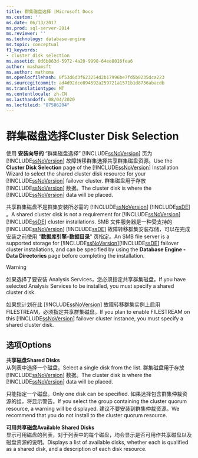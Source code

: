 ```yaml
---
title: 群集磁盘选择 |Microsoft Docs
ms.custom: ''
ms.date: 06/13/2017
ms.prod: sql-server-2014
ms.reviewer: ''
ms.technology: database-engine
ms.topic: conceptual
f1_keywords:
- cluster disk selection
ms.assetid: 0d6b863d-5972-4a20-9990-64ee8016fea6
author: mashamsft
ms.author: mathoma
ms.openlocfilehash: 0f53d6d3f623254d2b17996be7fd5b8235dca223
ms.sourcegitcommit: ad4d92dce894592a259721a1571b1d8736abacdb
ms.translationtype: MT
ms.contentlocale: zh-CN
ms.lasthandoff: 08/04/2020
ms.locfileid: "87586204"
---
```

# <a name="cluster-disk-selection"></a><span data-ttu-id="87676-102">群集磁盘选择</span><span class="sxs-lookup"><span data-stu-id="87676-102">Cluster Disk Selection</span></span>
  <span data-ttu-id="87676-103">使用 **安装向导的** “群集磁盘选择” [!INCLUDE[ssNoVersion](../../includes/ssnoversion-md.md)] 页为 [!INCLUDE[ssNoVersion](../../includes/ssnoversion-md.md)] 故障转移群集选择共享群集磁盘资源。</span><span class="sxs-lookup"><span data-stu-id="87676-103">Use the **Cluster Disk Selection** page of the [!INCLUDE[ssNoVersion](../../includes/ssnoversion-md.md)] Installation Wizard to select the shared cluster disk resource for your [!INCLUDE[ssNoVersion](../../includes/ssnoversion-md.md)] failover cluster.</span></span> <span data-ttu-id="87676-104">群集磁盘用于存放 [!INCLUDE[ssNoVersion](../../includes/ssnoversion-md.md)] 数据。</span><span class="sxs-lookup"><span data-stu-id="87676-104">The cluster disk is where the [!INCLUDE[ssNoVersion](../../includes/ssnoversion-md.md)] data will be placed.</span></span>  
  
 <span data-ttu-id="87676-105">共享群集磁盘不是群集安装所必需的 [!INCLUDE[ssNoVersion](../../includes/ssnoversion-md.md)] [!INCLUDE[ssDE](../../includes/ssde-md.md)] 。</span><span class="sxs-lookup"><span data-stu-id="87676-105">A shared cluster disk is not a requirement for [!INCLUDE[ssNoVersion](../../includes/ssnoversion-md.md)][!INCLUDE[ssDE](../../includes/ssde-md.md)] cluster installations.</span></span> <span data-ttu-id="87676-106">SMB 文件服务器是一种受支持的 [!INCLUDE[ssNoVersion](../../includes/ssnoversion-md.md)] [!INCLUDE[ssDE](../../includes/ssde-md.md)] 故障转移群集安装存储，可以在完成安装之前使用 "**数据库引擎-数据目录**" 页指定。</span><span class="sxs-lookup"><span data-stu-id="87676-106">An SMB file server is a supported storage for [!INCLUDE[ssNoVersion](../../includes/ssnoversion-md.md)][!INCLUDE[ssDE](../../includes/ssde-md.md)] failover cluster installations, and can be specified by using the **Database Engine - Data Directories** page before completing the installation.</span></span>  
  
> [!WARNING]  
>  <span data-ttu-id="87676-107">如果选择了要安装 Analysis Services，您必须指定共享群集磁盘。</span><span class="sxs-lookup"><span data-stu-id="87676-107">If you have selected Analysis Services to be installed, you must specify a shared cluster disk.</span></span>  
>   
>  <span data-ttu-id="87676-108">如果您计划在此 [!INCLUDE[ssNoVersion](../../includes/ssnoversion-md.md)] 故障转移群集实例上启用 FILESTREAM，必须指定共享群集磁盘。</span><span class="sxs-lookup"><span data-stu-id="87676-108">If you plan to enable FILESTREAM on this [!INCLUDE[ssNoVersion](../../includes/ssnoversion-md.md)] failover cluster instance, you must specify a shared cluster disk.</span></span>  
  
## <a name="options"></a><span data-ttu-id="87676-109">选项</span><span class="sxs-lookup"><span data-stu-id="87676-109">Options</span></span>  
 <span data-ttu-id="87676-110">**共享磁盘**</span><span class="sxs-lookup"><span data-stu-id="87676-110">**Shared Disks**</span></span>  
 <span data-ttu-id="87676-111">从列表中选择一个磁盘。</span><span class="sxs-lookup"><span data-stu-id="87676-111">Select a single disk from the list.</span></span> <span data-ttu-id="87676-112">群集磁盘用于存放 [!INCLUDE[ssNoVersion](../../includes/ssnoversion-md.md)] 数据。</span><span class="sxs-lookup"><span data-stu-id="87676-112">The cluster disk is where the [!INCLUDE[ssNoVersion](../../includes/ssnoversion-md.md)] data will be placed.</span></span>  
  
 <span data-ttu-id="87676-113">只能指定一个磁盘。</span><span class="sxs-lookup"><span data-stu-id="87676-113">Only one disk can be specified.</span></span> <span data-ttu-id="87676-114">如果选择包含群集仲裁资源的组，将显示警告。</span><span class="sxs-lookup"><span data-stu-id="87676-114">If you select the group containing the cluster quorum resource, a warning will be displayed.</span></span> <span data-ttu-id="87676-115">建议不要安装到群集仲裁资源。</span><span class="sxs-lookup"><span data-stu-id="87676-115">We recommend that you do not install to the cluster quorum resource.</span></span>  
  
 <span data-ttu-id="87676-116">**可用共享磁盘**</span><span class="sxs-lookup"><span data-stu-id="87676-116">**Available Shared Disks**</span></span>  
 <span data-ttu-id="87676-117">显示可用磁盘的列表，对于列表中的每个磁盘，均会显示是否可用作共享磁盘以及磁盘资源的说明。</span><span class="sxs-lookup"><span data-stu-id="87676-117">Displays a list of available disks, whether each is qualified as a shared disk, and a description of each disk resource.</span></span>  
  
  
